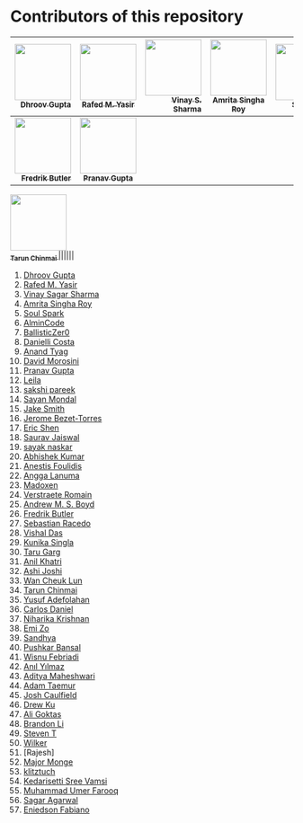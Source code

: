 # Contributors of this repository
<!--
To add your name to the repository contributors, Use this template below:
[<img src="Link To Github Picture" width="100px;"/><br /><sub><b> Your Name Goes Here </b></sub>]( http://Your Github Link ) 
When you modified the template you need to add them to the spaces between the "|"
-->

[<img src="https://avatars3.githubusercontent.com/u/18377905?s=400&v=4" width="100px;"/><br /><sub><b>Dhroov Gupta</b></sub>](http://github.com/Dhroov7)<br /> | [<img src="https://avatars2.githubusercontent.com/u/10649912?s=400&v=4" width="100px;"/><br /><sub><b>Rafed M. Yasir</b></sub>](https://github.com/rafed123)<br /> | [<img src="https://avatars0.githubusercontent.com/u/28500944?s=400&v=4" width="100px;"/><br /><sub><b>Vinay S. Sharma</b></sub>](https://github.com/vinay72) | [<img src="https://avatars3.githubusercontent.com/u/29694345?s=400&v=4" width="100px;"/><br /><sub><b> Amrita Singha Roy </b></sub>](https://github.com/Amrito1996) | [<img src="https://avatars2.githubusercontent.com/u/37495396?s=400&v=4" width="100px;"/><br /><sub><b> Soul Spark </b></sub>]( https://github.com/soulspark666 ) | [<img src="https://avatars0.githubusercontent.com/u/6343910?s=400&v=4" width="100px;"/><br /><sub><b> AlminCode </b></sub>]( https://github.com/AlminCode ) | [<img src="https://avatars2.githubusercontent.com/u/24442087?s=400&v=4" width="100px;"/><br /><sub><b>Arthur Novais</b></sub>](https://github.com/Arthurcn96)| [<img src="https://avatars2.githubusercontent.com/u/42396957?s=460&v=4" width="100px;"/><br /><sub><b> Eric Shen </b></sub>](http://github.com/ericmshen) |
---: | :---: |---: | :---: |---: | :---: |---: | ---: |
|[<img src="https://avatars0.githubusercontent.com/u/43535195?s=400&v=4" width="100px;"/><br /><sub><b> Fredrik Butler </b></sub>]( https://github.com/fredrikbw ) | [<img src="https://avatars0.githubusercontent.com/u/34238240?s=40&v=4" width="100px;"/><br /><sub><b>Pranav Gupta</b></sub>](https://github.com/pg07codes)<br /> |
[<img src="https://avatars1.githubusercontent.com/u/7880027?s=400&u=9d1615a7b3ef1429201504a517e8e7db4f39c6f2&v=4a" width="100px;"/><br /><sub><b> Tarun Chinmai </b></sub>]( https://github.com/Tchinmai7 )
|<!--Enter your modified link here-->|<!--Enter your modified link here-->|<!--Enter your modified link here-->|<!--Enter your modified link here-->|<!--Enter your modified link here-->|

1. [Dhroov Gupta](http://github.com/Dhroov7)
2. [Rafed M. Yasir](https://github.com/rafed123)
3. [Vinay Sagar Sharma](https://github.com/vinay72)
4. [Amrita Singha Roy](https://github.com/Amrito1996)
5. [Soul Spark](https://github.com/soulspark666)
6. [AlminCode](https://github.com/AlminCode)
7. [BallisticZer0](https://github.com/BallisticZer0)
8. [Danielli Costa](https://github.com/daniellic9/)
9. [Anand Tyag](https://github.com/ananddtyagi)
10. [David Morosini](https://github.com/davidmorosini)
11. [Pranav Gupta](https://github.com/pg07codes)
12. [Leila](https://github.com/leila-tk)
13. [sakshi pareek](https://github.com/sakshipareek)
14. [Sayan Mondal](https://github.com/sayanmondal2098)
15. [Jake Smith](https://github.com/jakesmithdeveloper)
16. [Jerome Bezet-Torres](https://github.com/JM2K69)
17. [Eric Shen](https://github.com/ericmshen) 
18. [Saurav Jaiswal](https://github.com/sauravjaiswalsj)
19. [sayak naskar](https://github.com/hacky1997)
20. [Abhishek Kumar](https://github.com/imabhishekkumar)
21. [Anestis Foulidis](https://github.com/anestisFoul)
22. [Angga Lanuma](https://github.com/lanuma)
23. [Madoxen](https://github.com/Madoxen)
24. [Verstraete Romain](https://github.com/plasmagun86)
25. [Andrew M. S. Boyd](https://github.com/andrewmsboyd)
26. [Fredrik Butler](https://github.com/fredrikbw)
27. [Sebastian Racedo](https://github.com/JoaoRacedo)
28. [Vishal Das](https://github.com/VishalDas95)
29. [Kunika Singla](https://github.com/singlakunika006)
30. [Taru Garg](https://github.com/Taru-garg)
31. [Anil Khatri](https://github.com/imkaka)
32. [Ashi Joshi](http://github.com/AshiJoshi)
33. [Wan Cheuk Lun](http://github.com/winsonrich)
34. [Tarun Chinmai](https://github.com/tchinmai7) 
35. [Yusuf Adefolahan ](http://github.com/sanxy)
36. [Carlos Daniel](http://github.com/cardangi)
37. [Niharika Krishnan](https://github.com/niharikakrishnan)
38. [Emi Zo](http://github.com/eminazolota)
39. [Sandhya](https://github.com/Sandhyaupadhyay2903)
40. [Pushkar Bansal](https://github.com/bansalpushkar)
41. [Wisnu Febriadi](https://github/com/wfebriadi)
42. [Anıl Yılmaz](https://github.com/anilyilmazz)
43. [Aditya Maheshwari](https://github.com/adityamaheshwari2000)
44. [Adam Taemur](https://github.com/ATaemur)
45. [Josh Caulfield](https://github.com/coolfield)
46. [Drew Ku](https://github.com/drookoo)
47. [Ali Goktas](https://github.com/alig06)
48. [Brandon Li](http://github.com/DragonFyZex)
49. [Steven T](http://github.com/z717)
50. [Wilker](http://github.com/Wilker)
51. [Rajesh] 
52. [Major Monge](https://github.com/MajorMonge)
53. [klitztuch](https://github.com/klitztuch)
54. [Kedarisetti Sree Vamsi](https://github.com/KedarisettiSreeVamsi)
55. [Muhammad Umer Farooq](https://github.com/Lablnet/HacktoberFest2019)
56. [Sagar Agarwal](https://github.com/sagar-wal)
57. [Eniedson Fabiano](https://github.com/eniedson)
